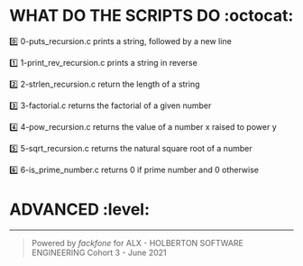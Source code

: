 # WHAT DO THE SCRIPTS DO :octocat:

:zero: 0-puts_recursion.c prints a string, followed by a new line

:one: 1-print_rev_recursion.c prints a string in reverse

:two: 2-strlen_recursion.c return the length of a string

:three: 3-factorial.c returns the factorial of a given number

:four: 4-pow_recursion.c returns the value of a number x raised to power y

:five: 5-sqrt_recursion.c returns the natural square root of a number

:six: 6-is_prime_number.c returns 0 if prime number and 0 otherwise

# ADVANCED :level:






******************************************************************************
> Powered by *fackfone* for ALX - HOLBERTON SOFTWARE ENGINEERING Cohort 3 - June 2021
